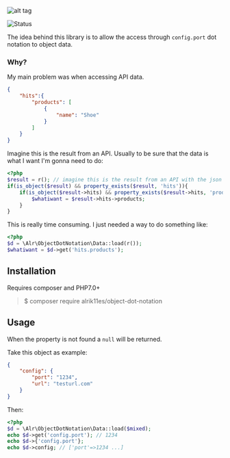 ![alt tag](https://raw.githubusercontent.com/alrik11es/object-dot-notation/master/dot-library.png)

![Status](https://travis-ci.org/alrik11es/object-dot-notation.svg?branch=master)

The idea behind this library is to allow the access through `config.port` dot notation to object data.

### Why?
My main problem was when accessing API data.
```json
{
    "hits":{
        "products": [
            {
                "name": "Shoe"
            }
        ]
    }
}
```
Imagine this is the result from an API. Usually to be sure that the data is what I want I'm gonna need to do:
```php
<?php
$result = r(); // imagine this is the result from an API with the json message abobe
if(is_object($result) && property_exists($result, 'hits')){
    if(is_object($result->hits) && property_exists($result->hits, 'products')){
        $whatiwant = $result->hits->products;
    }
}
```
This is really time consuming. I just needed a way to do something like:
```php
<?php
$d = \Alr\ObjectDotNotation\Data::load(r());
$whatiwant = $d->get('hits.products');
```

## Installation

Requires composer and PHP7.0+

> $ composer require alrik11es/object-dot-notation

## Usage

When the property is not found a `null` will be returned.

Take this object as example:
```json
{
    "config": {
        "port": "1234",
        "url": "testurl.com"
    }
}
```
Then:
```php
<?php
$d = \Alr\ObjectDotNotation\Data::load($mixed);
echo $d->get('config.port'); // 1234
echo $d->{'config.port'};
echo $d->config; // ['port'=>1234 ...]
```
